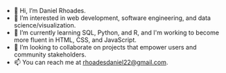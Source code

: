 - 👋 Hi, I’m Daniel Rhoades.
- 👀 I’m interested in web development, software engineering, and data science/visualization.
- 🌱 I’m currently learning SQL, Python, and R, and I'm working to become more fluent in HTML, CSS, and JavaScript.
- 💞️ I’m looking to collaborate on projects that empower users and community stakeholders. 
- 📫 You can reach me at rhoadesdaniel22@gmail.com.

<!---
rhoadesdaniel/rhoadesdaniel is a ✨ special ✨ repository because its `README.md` (this file) appears on your GitHub profile.
You can click the Preview link to take a look at your changes.
--->
